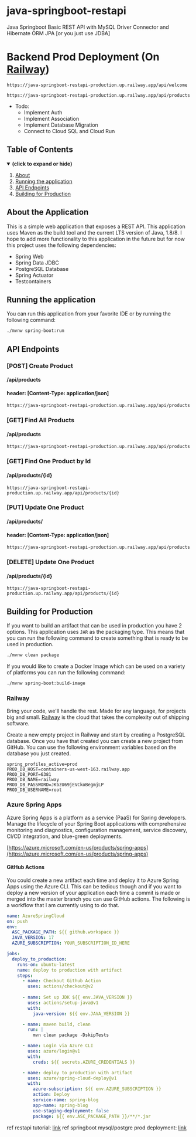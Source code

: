 # java-springboot-restapi
Java Springboot Basic REST API with MySQL Driver Connector and Hibernate ORM JPA [or you just use JDBA]

# Backend Prod Deployment (On [Railway](https://railway.app/))
```
https://java-springboot-restapi-production.up.railway.app/api/welcome
```
```
https://java-springboot-restapi-production.up.railway.app/api/products
```

- Todo:
  + Implement Auth
  + Implement Association
  + Implement Database Migration
  + Connect to Cloud SQL and Cloud Run
  
## Table of Contents
<details open>
<summary><b>(click to expand or hide)</b></summary>
<!-- MarkdownTOC -->

1. [About](#about)
1. [Running the application](#running)
1. [API Endpoints](#api-endpoints)
1. [Building for Production](#prod)

<a id="about"></a>
## About the Application 

This is a simple web application that exposes a REST API. This application uses Maven as the build tool and the current 
LTS version of Java, 1.8/8. I hope to add more functionality to this application in the future but 
for now this project uses the following dependencies: 

- Spring Web
- Spring Data JDBC
- PostgreSQL Database
- Spring Actuator
- Testcontainers
 
<a id="running"></a>
## Running the application

You can run this application from your favorite IDE or by running the following command:
  
```bash
./mvnw spring-boot:run
```
  
<a id="api-endpoints"></a>
## API Endpoints

### [POST] Create Product
#### /api/products
#### header: [Content-Type: application/json]
```
https://java-springboot-restapi-production.up.railway.app/api/products
```

### [GET] Find All Products 
#### /api/products
```
https://java-springboot-restapi-production.up.railway.app/api/products
```

### [GET] Find One Product by Id
#### /api/products/{id}
```
https://java-springboot-restapi-production.up.railway.app/api/products/{id}
```

### [PUT] Update One Product
#### /api/products/
#### header: [Content-Type: application/json]
```
https://java-springboot-restapi-production.up.railway.app/api/products
```

### [DELETE] Update One Product
#### /api/products/{id}
```
https://java-springboot-restapi-production.up.railway.app/api/products/{id}
```

<a id="prod"></a>
## Building for Production 

If you want to build an artifact that can be used in production you have 2 options. This application uses `JAR` as the 
packaging type. This means that you can run the following command to create something that is ready to be used in production.

```bash
./mvnw clean package
```

If you would like to create a Docker Image which can be used on a variety of platforms you can run the following command: 

```bash
./mvnw spring-boot:build-image
```
  
### Railway
Bring your code, we'll handle the rest. Made for any language, for projects big and small. [Railway](https://railway.app/) 
is the cloud that takes the complexity out of shipping software.

Create a new empty project in Railway and start by creating a PostgreSQL database. Once you have that created you can create
a new project from GitHub. You can use the following environment variables based on the database you just created. 

```properties
spring_profiles_active=prod
PROD_DB_HOST=containers-us-west-163.railway.app
PROD_DB_PORT=6381
PROD_DB_NAME=railway
PROD_DB_PASSWORD=JKbzU69jEVCkoBegmjLP
PROD_DB_USERNAME=root
``` 
 

### Azure Spring Apps

Azure Spring Apps is a platform as a service (PaaS) for Spring developers. Manage the lifecycle of your Spring Boot applications with 
comprehensive monitoring and diagnostics, configuration management, service discovery, CI/CD integration, and blue-green deployments.

[https://azure.microsoft.com/en-us/products/spring-apps](https://azure.microsoft.com/en-us/products/spring-apps)

#### GitHub Actions 

You could create a new artifact each time and deploy it to Azure Spring Apps using the Azure CLI. This can be tedious though and if you want to deploy a new version of your application each time a commit is made or merged into the master branch you can use GitHub actions. The following is a workflow that I am currently using to do that. 

```yaml
name: AzureSpringCloud
on: push
env:
  ASC_PACKAGE_PATH: ${{ github.workspace }}
  JAVA_VERSION: 17
  AZURE_SUBSCRIPTION: YOUR_SUBSCRIPTION_ID_HERE

jobs:
  deploy_to_production:
    runs-on: ubuntu-latest
    name: deploy to production with artifact
    steps:
      - name: Checkout Github Action
        uses: actions/checkout@v2
        
      - name: Set up JDK ${{ env.JAVA_VERSION }}
        uses: actions/setup-java@v1
        with:
          java-version: ${{ env.JAVA_VERSION }}

      - name: maven build, clean
        run: |
          mvn clean package -DskipTests

      - name: Login via Azure CLI
        uses: azure/login@v1
        with:
          creds: ${{ secrets.AZURE_CREDENTIALS }}

      - name: deploy to production with artifact
        uses: azure/spring-cloud-deploy@v1
        with:
          azure-subscription: ${{ env.AZURE_SUBSCRIPTION }}
          action: Deploy
          service-name: spring-blog
          app-name: spring-blog
          use-staging-deployment: false
          package: ${{ env.ASC_PACKAGE_PATH }}/**/*.jar
```

ref restapi tutorial: [link](https://www.youtube.com/watch?v=Z0JfmObjKRw)
ref springboot mysql/postgre prod deployment: [link](https://www.youtube.com/watch?v=5sVxvF47dcU)
